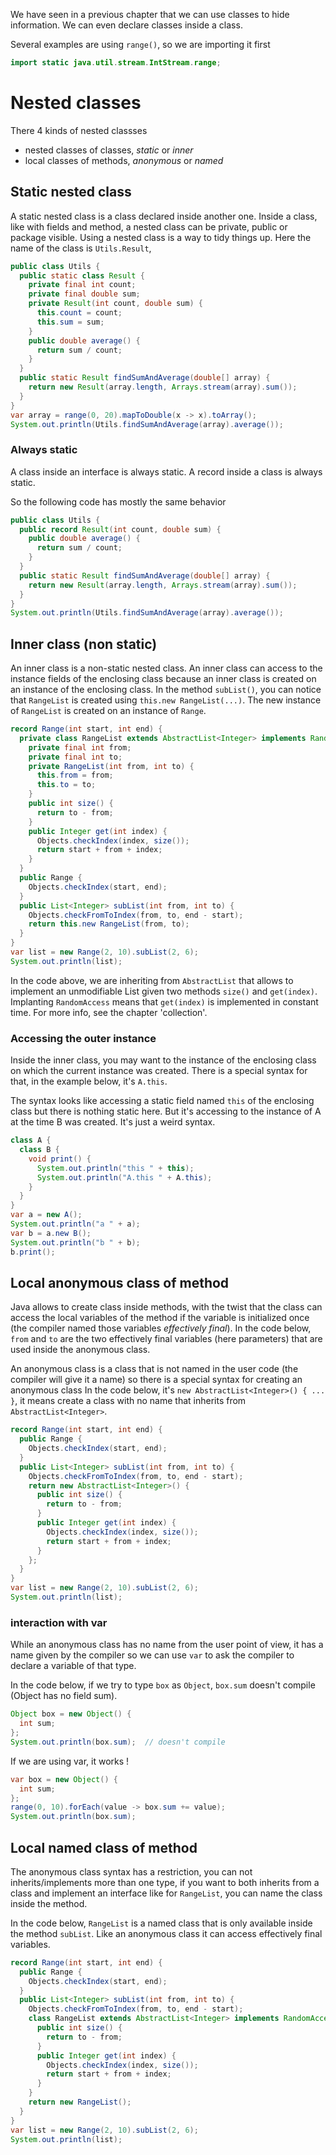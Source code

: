 We have seen in a previous chapter that we can use classes to hide information. 
We can even declare classes inside a class.

Several examples are using `range()`, so we are importing it first
```java
import static java.util.stream.IntStream.range;
```

# Nested classes

There 4 kinds of nested classses
- nested classes of classes, _static_ or _inner_
- local classes of methods, _anonymous_ or _named_

## Static nested class
A static nested class is a class declared inside another one.
Inside a class, like with fields and method, a nested class
can be private, public or package visible.
Using a nested class is a way to tidy things up.
Here the name of the class is `Utils.Result`,
```java
public class Utils {
  public static class Result {
    private final int count;
    private final double sum; 
    private Result(int count, double sum) {
      this.count = count;
      this.sum = sum;
    }
    public double average() {
      return sum / count;
    }
  }
  public static Result findSumAndAverage(double[] array) {
    return new Result(array.length, Arrays.stream(array).sum());
  }
}
var array = range(0, 20).mapToDouble(x -> x).toArray();
System.out.println(Utils.findSumAndAverage(array).average());
```


### Always static
A class inside an interface is always static.
A record inside a class is always static.

So the following code has mostly the same behavior
```java
public class Utils {
  public record Result(int count, double sum) {
    public double average() {
      return sum / count;
    }
  }
  public static Result findSumAndAverage(double[] array) {
    return new Result(array.length, Arrays.stream(array).sum());
  }
}
System.out.println(Utils.findSumAndAverage(array).average());
```


## Inner class (non static)
An inner class is a non-static nested class.
An inner class can access to the instance fields of the enclosing
class because an inner class is created on an instance of the
enclosing class.
In the method `subList()`, you can notice that `RangeList` is
created using `this.new RangeList(...)`. The new instance of
`RangeList` is created on an instance of `Range`.
```java
record Range(int start, int end) {
  private class RangeList extends AbstractList<Integer> implements RandomAccess {
    private final int from;
    private final int to;
    private RangeList(int from, int to) {
      this.from = from;
      this.to = to;
    }
    public int size() {
      return to - from;
    }
    public Integer get(int index) {
      Objects.checkIndex(index, size());
      return start + from + index;
    }
  }
  public Range {
    Objects.checkIndex(start, end);
  }
  public List<Integer> subList(int from, int to) {
    Objects.checkFromToIndex(from, to, end - start);
    return this.new RangeList(from, to);
  }
}
var list = new Range(2, 10).subList(2, 6);
System.out.println(list);
```

In the code above, we are inheriting from `AbstractList` that
allows to implement an unmodifiable List given two methods
`size()` and `get(index)`.
Implanting `RandomAccess` means that `get(index)` is implemented
in constant time. For more info, see the chapter 'collection'.


### Accessing the outer instance
Inside the inner class, you may want to the instance of
the enclosing class on which the current instance was created.
There is a special syntax for that, in the example below,
it's `A.this`. 

The syntax looks like accessing a static field named `this`
of the enclosing class but there is nothing static here.
But it's accessing to the instance of A at the time B was created.
It's just a weird syntax.
```java
class A {
  class B {
    void print() {
      System.out.println("this " + this);
      System.out.println("A.this " + A.this);
    }
  }
}
var a = new A();
System.out.println("a " + a);
var b = a.new B();
System.out.println("b " + b);
b.print();
```


## Local anonymous class of method
Java allows to create class inside methods, with the twist
that the class can access the local variables of the method if
the variable is initialized once (the compiler named those
variables _effectively final_).
In the code below, `from` and `to` are the two effectively
final variables (here parameters) that are used inside the
anonymous class.

An anonymous class is a class that is not named in the user code
(the compiler will give it a name) so there is a special syntax
for creating an anonymous class
In the code below, it's `new AbstractList<Integer>() { ... }`,
it means create a class with no name that inherits from
`AbstractList<Integer>`.
```java
record Range(int start, int end) {
  public Range {
    Objects.checkIndex(start, end);
  }
  public List<Integer> subList(int from, int to) {
    Objects.checkFromToIndex(from, to, end - start);
    return new AbstractList<Integer>() {
      public int size() {
        return to - from;
      }
      public Integer get(int index) {
        Objects.checkIndex(index, size());
        return start + from + index;
      }
    };
  }
}
var list = new Range(2, 10).subList(2, 6);
System.out.println(list);
```


### interaction with var
While an anonymous class has no name from the user point of view,
it has a name given by the compiler so we can use `var` to
ask the compiler to declare a variable of that type.

In the code below, if we try to type `box` as `Object`,
`box.sum` doesn't compile (Object has no field sum).
```java
Object box = new Object() {
  int sum;
};
System.out.println(box.sum);  // doesn't compile
```

If we are using var, it works !
```java
var box = new Object() {
  int sum;
};
range(0, 10).forEach(value -> box.sum += value);
System.out.println(box.sum);
```


## Local named class of method
The anonymous class syntax has a restriction, you can not
inherits/implements more than one type, if you want to both
inherits from a class and implement an interface like
for `RangeList`, you can name the class inside the method. 

In the code below, `RangeList` is a named class that is only
available inside the method `subList`. Like an anonymous
class it can access effectively final variables.
```java
record Range(int start, int end) {
  public Range {
    Objects.checkIndex(start, end);
  }
  public List<Integer> subList(int from, int to) {
    Objects.checkFromToIndex(from, to, end - start);
    class RangeList extends AbstractList<Integer> implements RandomAccess {
      public int size() {
        return to - from;
      }
      public Integer get(int index) {
        Objects.checkIndex(index, size());
        return start + from + index;
      }
    }
    return new RangeList();
  }
}
var list = new Range(2, 10).subList(2, 6);
System.out.println(list);
```

